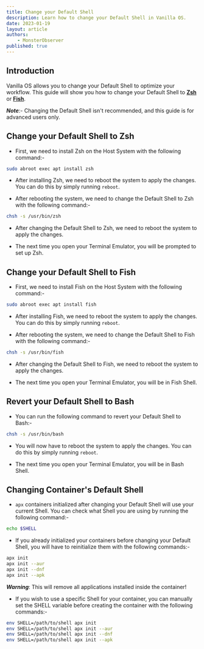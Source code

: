 ```yaml
---
title: Change your Default Shell
description: Learn how to change your Default Shell in Vanilla OS.
date: 2023-01-19
layout: article
authors: 
    - MonsterObserver
published: true
---
```


## Introduction

Vanilla OS allows you to change your Default Shell to optimize your workflow. This guide will show you how to change your Default Shell to [**Zsh**](https://zsh.sourceforge.io/) or [**Fish**](https://fishshell.com/).

**_Note_**:- Changing the Default Shell isn't recommended, and this guide is for advanced users only.

## Change your Default Shell to Zsh

- First, we need to install Zsh on the Host System with the following command:-

```bash
sudo abroot exec apt install zsh
```

- After installing Zsh, we need to reboot the system to apply the changes. You can do this by simply running `reboot`.

- After rebooting the system, we need to change the Default Shell to Zsh with the following command:-

```bash
chsh -s /usr/bin/zsh
```

- After changing the Default Shell to Zsh, we need to reboot the system to apply the changes.

- The next time you open your Terminal Emulator, you will be prompted to set up Zsh.

## Change your Default Shell to Fish

- First, we need to install Fish on the Host System with the following command:-

```bash
sudo abroot exec apt install fish
```

- After installing Fish, we need to reboot the system to apply the changes. You can do this by simply running `reboot`.

- After rebooting the system, we need to change the Default Shell to Fish with the following command:-

```bash
chsh -s /usr/bin/fish
```

- After changing the Default Shell to Fish, we need to reboot the system to apply the changes.

- The next time you open your Terminal Emulator, you will be in Fish Shell.

## Revert your Default Shell to Bash

- You can run the following command to revert your Default Shell to Bash:-

```bash
chsh -s /usr/bin/bash
```

- You will now have to reboot the system to apply the changes. You can do this by simply running `reboot`.

- The next time you open your Terminal Emulator, you will be in Bash Shell.

## Changing Container's Default Shell

- `apx` containers initialized after changing your Default Shell will use your current Shell. You can check what Shell you are using by running the following command:-

```bash
echo $SHELL
```

- If you already initialized your containers before changing your Default Shell, you will have to reinitialize them with the following commands:-

```bash
apx init
apx init --aur
apx init --dnf
apx init --apk
```
**_Warning_**: This will remove all applications installed inside the container!

- If you wish to use a specific Shell for your container, you can manually set the SHELL variable before creating the container with the following commands:-

```bash
env SHELL=/path/to/shell apx init
env SHELL=/path/to/shell apx init --aur
env SHELL=/path/to/shell apx init --dnf
env SHELL=/path/to/shell apx init --apk
```
